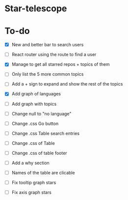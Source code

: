 # Star-telescope







# To-do

- [x] New and better bar to search users
- [ ] React router using the route to find a user
- [x] Manage to get all starred repos + topics of them
- [ ] Only list the 5 more common topics
- [ ] Add a + sign to expand and show the rest of the topics
- [x] Add graph of languages 
- [ ] Add graph with topics
- [ ] Change null to "no language"
- [ ] Change .css Go button
- [ ] Change .css Table search entries
- [ ] Change .css of Table
- [ ] Change .css of table footer
- [ ] Add a why section
- [ ] Names of the table are clicable
- [ ] Fix tooltip graph stars
- [ ] Fix axis graph stars




